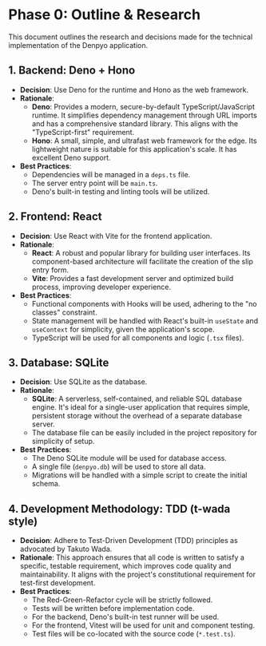 # Phase 0: Outline & Research

This document outlines the research and decisions made for the technical implementation of the Denpyo application.

## 1. Backend: Deno + Hono

- **Decision**: Use Deno for the runtime and Hono as the web framework.
- **Rationale**:
  - **Deno**: Provides a modern, secure-by-default TypeScript/JavaScript runtime. It simplifies dependency management through URL imports and has a comprehensive standard library. This aligns with the "TypeScript-first" requirement.
  - **Hono**: A small, simple, and ultrafast web framework for the edge. Its lightweight nature is suitable for this application's scale. It has excellent Deno support.
- **Best Practices**:
  - Dependencies will be managed in a `deps.ts` file.
  - The server entry point will be `main.ts`.
  - Deno's built-in testing and linting tools will be utilized.

## 2. Frontend: React

- **Decision**: Use React with Vite for the frontend application.
- **Rationale**:
  - **React**: A robust and popular library for building user interfaces. Its component-based architecture will facilitate the creation of the slip entry form.
  - **Vite**: Provides a fast development server and optimized build process, improving developer experience.
- **Best Practices**:
  - Functional components with Hooks will be used, adhering to the "no classes" constraint.
  - State management will be handled with React's built-in `useState` and `useContext` for simplicity, given the application's scope.
  - TypeScript will be used for all components and logic (`.tsx` files).

## 3. Database: SQLite

- **Decision**: Use SQLite as the database.
- **Rationale**:
  - **SQLite**: A serverless, self-contained, and reliable SQL database engine. It's ideal for a single-user application that requires simple, persistent storage without the overhead of a separate database server.
  - The database file can be easily included in the project repository for simplicity of setup.
- **Best Practices**:
  - The Deno SQLite module will be used for database access.
  - A single file (`denpyo.db`) will be used to store all data.
  - Migrations will be handled with a simple script to create the initial schema.

## 4. Development Methodology: TDD (t-wada style)

- **Decision**: Adhere to Test-Driven Development (TDD) principles as advocated by Takuto Wada.
- **Rationale**: This approach ensures that all code is written to satisfy a specific, testable requirement, which improves code quality and maintainability. It aligns with the project's constitutional requirement for test-first development.
- **Best Practices**:
  - The Red-Green-Refactor cycle will be strictly followed.
  - Tests will be written before implementation code.
  - For the backend, Deno's built-in test runner will be used.
  - For the frontend, Vitest will be used for unit and component testing.
  - Test files will be co-located with the source code (`*.test.ts`).
